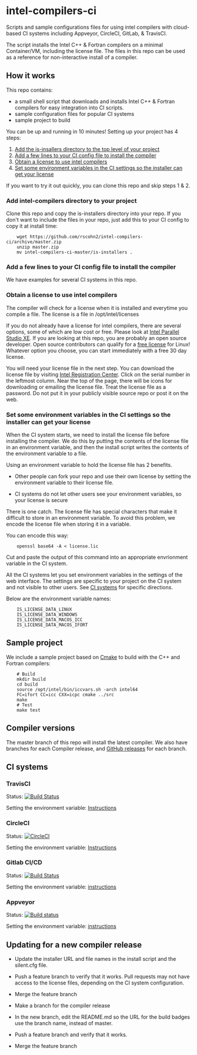 # intel-compilers-ci

Scripts and sample configurations files for using intel compilers with
cloud-based CI systems including Appveyor, CircleCI, GitLab, & TravisCI.

The script installs the Intel C++ & Fortran compilers on a minimal
Container/VM, including the license file. The files in this repo can
be used as a reference for non-interactive install of a compiler.

## How it works

This repo contains:

* a small shell script that downloads and installs Intel C++ & Fortran compilers for easy integration into CI scripts.
* sample configuration files for popular CI systems
* sample project to build

You can be up and running in 10 minutes! Setting up your project has 4
steps:

1. [Add the is-insallers directory to the top level of your project](#add_directory)
2. [Add a few lines to your CI config file to install the compiler](#config_file)
3. [Obtain a license to use intel compilers](#get_license)
4. [Set some environment variables in the CI settings so the installer can get your license](#environment)

If you want to try it out quickly, you can clone this repo and skip steps 1 & 2.

### Add intel-compilers directory to your project <a name="add_directory">

Clone this repo and copy the is-installers directory into your
repo. If you don't want to include the files in your repo, just add
this to your CI config to copy it at install time:

        wget https://github.com/rscohn2/intel-compilers-ci/archive/master.zip
        unzip master.zip
        mv intel-compilers-ci-master/is-installers .

### Add a few lines to your CI config file to install the compiler <a name="config_file">

We have examples for several CI systems in this repo.

### Obtain a license to use intel compilers <a name="get_license">

The compiler will check for a license when it is installed and
everytime you compile a file. The license is a file in
/opt/intel/licenses

If you do not already have a license for intel compilers, there are
several options, some of which are low cost or free. Please look at
[Intel Parallel Studio
XE](https://software.intel.com/en-us/parallel-studio-xe/choose-download). If
you are looking at this repo, you are probably an open source
developer. Open source contributors can qualify for a [free license](
https://software.intel.com/en-us/qualify-for-free-software/opensourcecontributor)
for Linux!  Whatever option you choose, you can start immediately with
a free 30 day license. 

You will need your license file in the next step. You can download the
license file by visiting [Intel Registration
Center](https://registrationcenter.intel.com/en/products).  Click on
the serial number in the leftmost column. Near the top of the page,
there will be icons for downloading or emailing the license
file. Treat the license file as a password. Do not put it in your
publicly visible source repo or post it on the web.

### Set some environment variables in the CI settings so the installer can get your license <a name="environment">

When the CI system starts, we need to install the license file before
installing the compiler. We do this by putting the contents of the
license file in an environment variable, and then the install script writes
the contents of the environment variable to a file.

Using an environment variable to hold the license file has 2 benefits.

* Other people can fork your repo and use their own license by setting
  the environment variable to their license file.

* CI systems do not let other users see your environment variables, so
  your license is secure

There is one catch. The license file has special characters that make
it difficult to store in an environment variable. To avoid this
problem, we encode the license file when storing it in a variable.

You can encode this way:

        openssl base64 -A < license.lic

Cut and paste the output of this command into an appropriate
envrionment variable in the CI system.

All the CI systems let you set environment variables in the settings
of the web interface. The settings are specific to your project on the
CI system and not visible to other users. See [CI
systems](#CI_systems) for specific directions.

Below are the environment variable names:

        IS_LICENSE_DATA_LINUX
        IS_LICENSE_DATA_WINDOWS
        IS_LICENSE_DATA_MACOS_ICC
        IS_LICENSE_DATA_MACOS_IFORT

## Sample project

We include a sample project based on [Cmake](https://cmake.org/) to
build with the C++ and Fortran compilers:

        # Build
        mkdir build
        cd build
        source /opt/intel/bin/iccvars.sh -arch intel64
        FC=ifort CC=icc CXX=icpc cmake ../src
        make
        # Test
        make test

## Compiler versions

The master branch of this repo will install the latest compiler. We
also have branches for each Compiler release, and [GitHub
releases](https://github.com/rscohn2/intel-compilers-ci/releases) for
each branch.

## CI systems <a name="CI_systems">

### TravisCI

Status: [![Build Status](https://travis-ci.org/rscohn2/intel-compilers-ci.svg?branch=master)](https://travis-ci.org/rscohn2/intel-compilers-ci)

Setting the environment variable:
[Instructions](https://docs.travis-ci.com/user/environment-variables/#defining-variables-in-repository-settings)

### CircleCI

Status: [![CircleCI](https://circleci.com/gh/rscohn2/intel-compilers-ci/tree/master.svg?style=svg)](https://circleci.com/gh/rscohn2/intel-compilers-ci/tree/master)

Setting the environment variable:
[Instructions](https://circleci.com/docs/2.0/env-vars/#setting-an-environment-variable-in-a-project)

### Gitlab CI/CD

Status: [![Build Status](https://gitlab.com/rscohn2/intel-compilers-ci/badges/master/build.svg)](https://gitlab.com/rscohn2/intel-compilers-ci/-/jobs)

Setting the environment variable: [instructions](https://docs.gitlab.com/ee/ci/variables/#protected-variables)

### Appveyor

Status: [![Build status](https://ci.appveyor.com/api/projects/status/lhhe8c5xho1ra7kx/branch/master?svg=true)](https://ci.appveyor.com/project/rscohn2/intel-compilers-ci/branch/master)

Setting the environment variable: [instructions](https://www.appveyor.com/docs/build-configuration/#custom-environment-variables)

## Updating for a new compiler release

* Update the installer URL and file names in the install script and
  the silent.cfg file.

* Push a feature branch to verify that it works. Pull requests may not
  have access to the license files, depending on the CI system
  configuration.

* Merge the feature branch

* Make a branch for the compiler release

* In the new branch, edit the README.md so the URL for the build badges use the branch
  name, instead of master.

* Push a feature branch and verify that it works.

* Merge the feature branch
